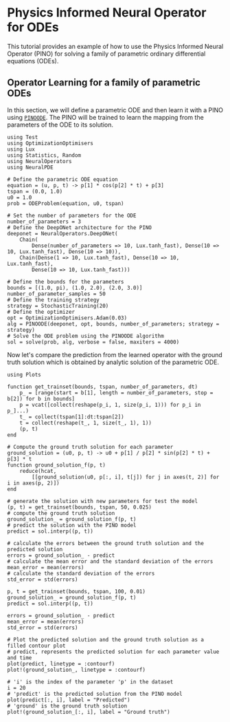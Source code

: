 # Physics Informed Neural Operator for ODEs

This tutorial provides an example of how to use the Physics Informed Neural Operator (PINO) for solving a family of parametric ordinary differential equations (ODEs).

## Operator Learning for a family of parametric ODEs

In this section, we will define a parametric ODE and then learn it with a PINO using [`PINOODE`](@ref). The PINO will be trained to learn the mapping from the parameters of the ODE to its solution.

```@example pino
using Test
using OptimizationOptimisers
using Lux
using Statistics, Random
using NeuralOperators
using NeuralPDE

# Define the parametric ODE equation
equation = (u, p, t) -> p[1] * cos(p[2] * t) + p[3]
tspan = (0.0, 1.0)
u0 = 1.0
prob = ODEProblem(equation, u0, tspan)

# Set the number of parameters for the ODE
number_of_parameters = 3
# Define the DeepONet architecture for the PINO
deeponet = NeuralOperators.DeepONet(
    Chain(
        Dense(number_of_parameters => 10, Lux.tanh_fast), Dense(10 => 10, Lux.tanh_fast), Dense(10 => 10)),
    Chain(Dense(1 => 10, Lux.tanh_fast), Dense(10 => 10, Lux.tanh_fast),
        Dense(10 => 10, Lux.tanh_fast)))

# Define the bounds for the parameters
bounds = [(1.0, pi), (1.0, 2.0), (2.0, 3.0)]
number_of_parameter_samples = 50
# Define the training strategy
strategy = StochasticTraining(20)
# Define the optimizer
opt = OptimizationOptimisers.Adam(0.03)
alg = PINOODE(deeponet, opt, bounds, number_of_parameters; strategy = strategy)
# Solve the ODE problem using the PINOODE algorithm
sol = solve(prob, alg, verbose = false, maxiters = 4000)
```

Now let's compare the prediction from the learned operator with the ground truth solution which is obtained by analytic solution of the parametric ODE.

```@example pino
using Plots

function get_trainset(bounds, tspan, number_of_parameters, dt)
    p_ = [range(start = b[1], length = number_of_parameters, stop = b[2]) for b in bounds]
    p = vcat([collect(reshape(p_i, 1, size(p_i, 1))) for p_i in p_]...)
    t_ = collect(tspan[1]:dt:tspan[2])
    t = collect(reshape(t_, 1, size(t_, 1), 1))
    (p, t)
end

# Compute the ground truth solution for each parameter
ground_solution = (u0, p, t) -> u0 + p[1] / p[2] * sin(p[2] * t) + p[3] * t
function ground_solution_f(p, t)
    reduce(hcat,
        [[ground_solution(u0, p[:, i], t[j]) for j in axes(t, 2)] for i in axes(p, 2)])
end

# generate the solution with new parameters for test the model
(p, t) = get_trainset(bounds, tspan, 50, 0.025)
# compute the ground truth solution
ground_solution_ = ground_solution_f(p, t)
# predict the solution with the PINO model
predict = sol.interp((p, t))

# calculate the errors between the ground truth solution and the predicted solution
errors = ground_solution_ - predict
# calculate the mean error and the standard deviation of the errors
mean_error = mean(errors)
# calculate the standard deviation of the errors
std_error = std(errors)

p, t = get_trainset(bounds, tspan, 100, 0.01)
ground_solution_ = ground_solution_f(p, t)
predict = sol.interp((p, t))

errors = ground_solution_ - predict
mean_error = mean(errors)
std_error = std(errors)

# Plot the predicted solution and the ground truth solution as a filled contour plot
# predict, represents the predicted solution for each parameter value and time
plot(predict, linetype = :contourf)
plot!(ground_solution_, linetype = :contourf)
```

```@example pino
# 'i' is the index of the parameter 'p' in the dataset 
i = 20
# 'predict' is the predicted solution from the PINO model
plot(predict[:, i], label = "Predicted")
# 'ground' is the ground truth solution
plot!(ground_solution_[:, i], label = "Ground truth")
```
